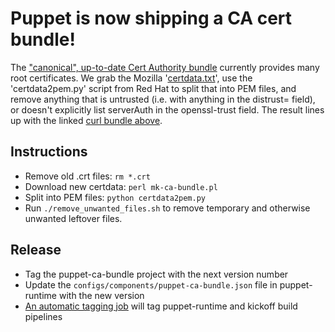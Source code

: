 # Puppet is now shipping a CA cert bundle!

The ["canonical", up-to-date Cert Authority bundle](https://curl.se/docs/caextract.html) currently provides many root certificates. We grab the Mozilla '[certdata.txt](https://mxr.mozilla.org/mozilla/source/security/nss/lib/ckfw/builtins/certdata.txt?raw=1)', use the 'certdata2pem.py' script from Red Hat to split that into PEM files, and remove anything that is untrusted
(i.e. with anything in the distrust= field), or doesn't explicitly list serverAuth in the openssl-trust field. The result lines up with the linked
[curl bundle above](https://github.com/bagder/ca-bundle/).

## Instructions

* Remove old .crt files: `rm *.crt`
* Download new certdata: `perl mk-ca-bundle.pl`
* Split into PEM files: `python certdata2pem.py`
* Run `./remove_unwanted_files.sh` to remove temporary and otherwise unwanted leftover files.

## Release

* Tag the puppet-ca-bundle project with the next version number
* Update the `configs/components/puppet-ca-bundle.json` file in puppet-runtime with the new version
* [An automatic tagging job](https://jenkins-master-prod-1.delivery.puppetlabs.net/view/puppet-runtime/job/platform_puppet-runtime-tagging_automatic-date-tag/) will tag puppet-runtime and kickoff build pipelines
